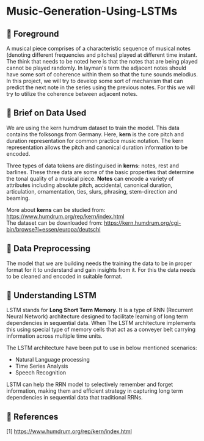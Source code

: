 # Music-Generation-Using-LSTMs

## 🔴 **Foreground**

A musical piece comprises of a characteristic sequence of musical notes (denoting different frequencies and pitches) played at different time instant. The think that needs to be noted here is that the notes that are being played cannot be played randomly. In layman's term the adjacent notes should have some sort of coherence within them so that the tune sounds melodius. In this project, we will try to develop some sort of mechanism that can predict the next note in the series using the previous notes. For this we will try to utilize the coherence between adjacent notes.

## 🔴 **Brief on Data Used**
We are using the kern humdrum dataset to train the model. This data contains the folksongs from Germany. Here, **kern** is the core pitch and duration representation for common practice music notation. The kern representation allows the pitch and canonical duration information to be encoded.  
  
Three types of data tokens are distinguised in **kerns:** notes, rest and barlines. These three data are some of the basic properties that determine the tonal quality of a musical piece. **Notes** can encode a variety of attributes including absolute pitch, accidental, canonical duration, articulation, ornamentation, ties, slurs, phrasing, stem-direction and beaming. 

More about **kerns** can be studied from: https://www.humdrum.org/rep/kern/index.html  
The dataset can be downloaded from: https://kern.humdrum.org/cgi-bin/browse?l=essen/europa/deutschl

## 🔴 **Data Preprocessing**
The model that we are building needs the training the data to be in proper format for it to understand and gain insights from it. For this the data needs to be cleaned and encoded in suitable format. 

## 🔴 **Understanding LSTM**
LSTM stands for **Long Short Term Memory**. It is a type of RNN (Recurrent Neural Network) architecture designed to facilitate learning of long term dependencies in sequential data. When The LSTM architecture implements this using special type of memory cells that act as a conveyer belt carrying information across multiple time units. 

The LSTM architecture have been put to use in below mentioned scenarios:
* Natural Language processing
* Time Series Analysis
* Speech Recognition

LSTM can help the RRN model to selectively remember and forget information, making them and efficient strategy in capturing long term dependencies in sequential data that traditional RRNs. 

## 🔴 **References**
[1] https://www.humdrum.org/rep/kern/index.html